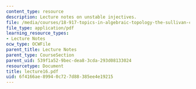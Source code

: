 ```yaml
---
content_type: resource
description: Lecture notes on unstable injectives.
file: /media/courses/18-917-topics-in-algebraic-topology-the-sullivan-conjecture-fall-2007/6f4166ae89940c727d88385ee4e19215_lecture16.pdf
file_type: application/pdf
learning_resource_types:
- Lecture Notes
ocw_type: OCWFile
parent_title: Lecture Notes
parent_type: CourseSection
parent_uid: 539f1a52-9bec-dea8-3cda-293d08133024
resourcetype: Document
title: lecture16.pdf
uid: 6f4166ae-8994-0c72-7d88-385ee4e19215
---
```

